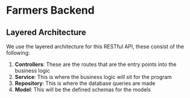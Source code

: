 # Farmers Backend

## Layered Architecture
We use the layered architecture for this RESTful API, these consist of the following:

1. **Controllers**: These are the routes that are the entry points into the business logic
2. **Service**: This is where the business logic will sit for the program
3. **Repository**: This is where the database queries are made
4. **Model**: This will be the defined schemas for the models
